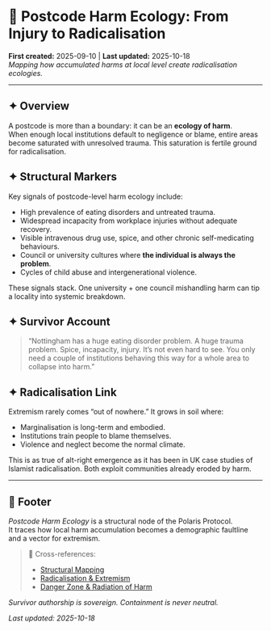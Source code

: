 # 📍 Postcode Harm Ecology: From Injury to Radicalisation  
**First created:** 2025-09-10 | **Last updated:** 2025-10-18  
*Mapping how accumulated harms at local level create radicalisation ecologies.*  

---

## ✦ Overview  
A postcode is more than a boundary: it can be an **ecology of harm**.  
When enough local institutions default to negligence or blame, entire areas become saturated with unresolved trauma. This saturation is fertile ground for radicalisation.  

## ✦ Structural Markers  
Key signals of postcode-level harm ecology include:  
- High prevalence of eating disorders and untreated trauma.  
- Widespread incapacity from workplace injuries without adequate recovery.  
- Visible intravenous drug use, spice, and other chronic self-medicating behaviours.  
- Council or university cultures where **the individual is always the problem**.  
- Cycles of child abuse and intergenerational violence.  

These signals stack. One university + one council mishandling harm can tip a locality into systemic breakdown.  

## ✦ Survivor Account  
> “Nottingham has a huge eating disorder problem. A huge trauma problem. Spice, incapacity, injury. It’s not even hard to see. You only need a couple of institutions behaving this way for a whole area to collapse into harm.”  

## ✦ Radicalisation Link  
Extremism rarely comes “out of nowhere.” It grows in soil where:  
- Marginalisation is long-term and embodied.  
- Institutions train people to blame themselves.  
- Violence and neglect become the normal climate.  

This is as true of alt-right emergence as it has been in UK case studies of Islamist radicalisation. Both exploit communities already eroded by harm.  

---

## 🏮 Footer  

*Postcode Harm Ecology* is a structural node of the Polaris Protocol.  
It traces how local harm accumulation becomes a demographic faultline and a vector for extremism.  

> 📡 Cross-references:
> 
> - [Structural Mapping](../../../../Metadata_Sabotage_Network/Structural_Analysis/🧬_Structural_Mapping/README.md)  
> - [Radicalisation & Extremism](./README.md)  
> - [Danger Zone & Radiation of Harm](../../../Containment_Scripts/Suppression_Modes/☢️_danger_zone_radiation_of_harm.md)  

*Survivor authorship is sovereign. Containment is never neutral.*  

_Last updated: 2025-10-18_
